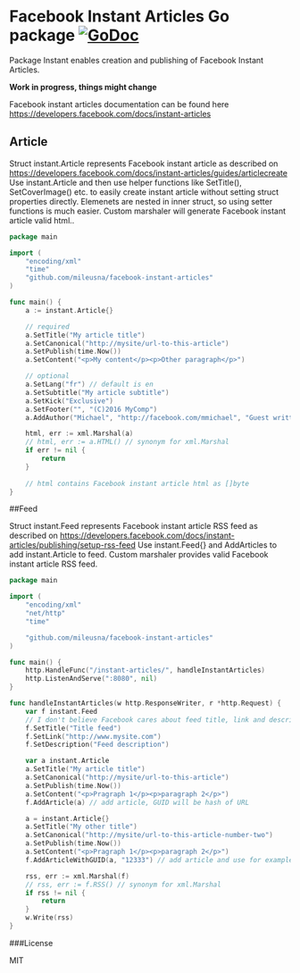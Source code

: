 # Facebook Instant Articles Go package [![GoDoc](https://godoc.org/github.com/mileusna/facebook-instant-articles?status.svg)](https://godoc.org/github.com/mileusna/facebook-instant-articles)

Package Instant enables creation and publishing of Facebook Instant Articles.

**Work in progress, things might change**

Facebook instant articles documentation can be found here
https://developers.facebook.com/docs/instant-articles

## Article

Struct instant.Article represents Facebook instant article as described on
https://developers.facebook.com/docs/instant-articles/guides/articlecreate
Use instant.Article and then use helper functions like SetTitle(), SetCoverImage() etc.
to easily create instant article without setting struct properties directly. Elemenets are
nested in inner struct, so using setter functions is much easier. Custom marshaler will generate
Facebook instant article valid html..

```Go
package main

import (
	"encoding/xml"
	"time"
	"github.com/mileusna/facebook-instant-articles"
)

func main() {
	a := instant.Article{}

	// required
	a.SetTitle("My article title")
	a.SetCanonical("http://mysite/url-to-this-article")
	a.SetPublish(time.Now())
	a.SetContent("<p>My content</p><p>Other paragraph</p>")

	// optional
	a.SetLang("fr") // default is en
	a.SetSubtitle("My article subtitle")
	a.SetKick("Exclusive")
	a.SetFooter("", "(C)2016 MyComp")
	a.AddAuthor("Michael", "http://facebook.com/mmichael", "Guest writter")

	html, err := xml.Marshal(a)
	// html, err := a.HTML() // synonym for xml.Marshal
	if err != nil {
		return
	}
	
    // html contains Facebook instant article html as []byte
}
```

##Feed

Struct instant.Feed represents Facebook instant article RSS feed as described on
https://developers.facebook.com/docs/instant-articles/publishing/setup-rss-feed
Use instant.Feed{} and AddArticles to add instant.Article to feed. Custom
marshaler provides valid Facebook instant article RSS feed.

```Go
package main

import (
	"encoding/xml"
	"net/http"
	"time"

	"github.com/mileusna/facebook-instant-articles"
)

func main() {
	http.HandleFunc("/instant-articles/", handleInstantArticles)
	http.ListenAndServe(":8080", nil)
}

func handleInstantArticles(w http.ResponseWriter, r *http.Request) {
	var f instant.Feed
	// I don't believe Facebook cares about feed title, link and description, but if you like...
	f.SetTitle("Title feed")
	f.SetLink("http://www.mysite.com")
	f.SetDescription("Feed description")

	var a instant.Article
	a.SetTitle("My article title")
	a.SetCanonical("http://mysite/url-to-this-article")
	a.SetPublish(time.Now())
	a.SetContent("<p>Pragraph 1</p><p>paragraph 2</p>")
	f.AddArticle(a) // add article, GUID will be hash of URL

	a = instant.Article{}
	a.SetTitle("My other title")
	a.SetCanonical("http://mysite/url-to-this-article-number-two")
	a.SetPublish(time.Now())
	a.SetContent("<p>Pragraph 1</p><p>paragraph 2</p>")
	f.AddArticleWithGUID(a, "12333") // add article and use for example mysql id as GUID

	rss, err := xml.Marshal(f)
	// rss, err := f.RSS() // synonym for xml.Marshal
	if rss != nil {
		return
	}
	w.Write(rss)
}
```

###License

MIT